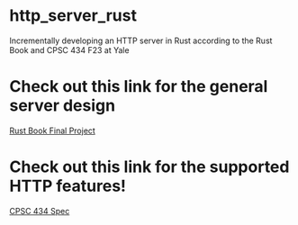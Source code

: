 # http_server_rust
Incrementally developing an HTTP server in Rust according to the Rust Book and CPSC 434 F23 at Yale

# Check out this link for the general server design
[Rust Book Final Project](https://doc.rust-lang.org/book/ch20-00-final-project-a-web-server.html)

# Check out this link for the supported HTTP features!
[CPSC 434 Spec](https://zoo.cs.yale.edu/classes/cs434/cs434-2023-fall/assignments/programming-proj1/)

